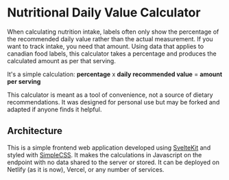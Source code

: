 # Nutritional Daily Value Calculator
When calculating nutrition intake, labels often only show the percentage of the recommended daily value rather than the actual measurement. If you want to track intake, you need that amount. Using data that applies to canadian food labels, this calculator takes a percentage and produces the calculated amount as per that serving.

It's a simple calculation:
**percentage** x **daily recommended value** = **amount per serving**

This calculator is meant as a tool of convenience, not a source of dietary recommendations. It was designed for personal use but may be forked and adapted if anyone finds it helpful.

## Architecture
This is a simple frontend web application developed using [SvelteKit](https://kit.svelte.dev) and styled with [SimpleCSS](https://simplecss.org). It makes the calculations in Javascript on the endpoint with no data shared to the server or stored. It can be deployed on Netlify (as it is now), Vercel, or any number of services.
